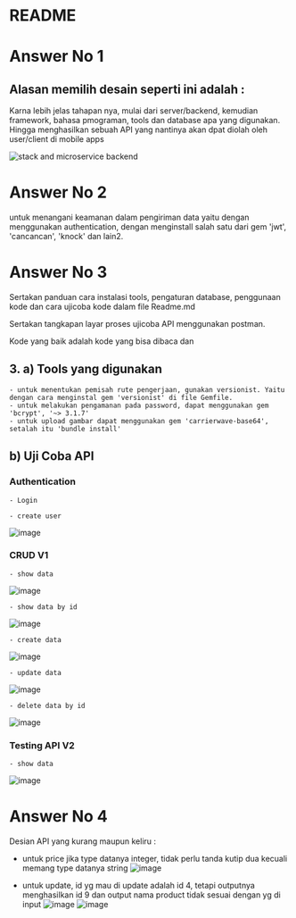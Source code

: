 
# README
# Answer No 1
## Alasan memilih desain seperti ini adalah :
Karna lebih jelas tahapan nya, mulai dari server/backend, kemudian framework, bahasa pmograman, tools dan database apa yang digunakan. Hingga menghasilkan sebuah API  yang nantinya akan dpat diolah oleh user/client di mobile apps

![stack and microservice backend](https://user-images.githubusercontent.com/37108348/39668294-fa5c7f32-50f3-11e8-9613-3891db2f6413.png)


# Answer No 2
untuk menangani keamanan dalam pengiriman data yaitu dengan menggunakan authentication, dengan menginstall salah satu dari gem 'jwt', 'cancancan', 'knock' dan lain2.


# Answer No 3

Sertakan panduan cara instalasi tools, pengaturan database, penggunaan kode dan cara ujicoba kode dalam file Readme.md

Sertakan tangkapan layar proses ujicoba API menggunakan postman.

Kode yang baik adalah kode yang bisa dibaca dan 


## 3. a) Tools yang digunakan  
    - untuk menentukan pemisah rute pengerjaan, gunakan versionist. Yaitu dengan cara menginstal gem 'versionist' di file Gemfile.
    - untuk melakukan pengamanan pada password, dapat menggunakan gem 'bcrypt', '~> 3.1.7'
    - untuk upload gambar dapat menggunakan gem 'carrierwave-base64', setalah itu 'bundle install'
##    b) Uji Coba API
### Authentication 
    - Login
    
    - create user
   ![image](https://user-images.githubusercontent.com/37108348/39662921-d378018a-5093-11e8-8bfc-ef0cd7eaf3e4.png)

### CRUD V1 
    - show data
   ![image](https://user-images.githubusercontent.com/37108348/39663308-1d08bef0-509b-11e8-88ed-07ff62865d12.png)
    
    - show data by id
   ![image](https://user-images.githubusercontent.com/37108348/39663326-6c7de28a-509b-11e8-9669-b788a7202941.png)
    
    - create data
   ![image](https://user-images.githubusercontent.com/37108348/39663340-a95e8a6a-509b-11e8-889e-7182d989f504.png)
    
    - update data
   ![image](https://user-images.githubusercontent.com/37108348/39663350-d456a7a2-509b-11e8-97e5-59f4843a39a6.png)

    - delete data by id
   ![image](https://user-images.githubusercontent.com/37108348/39663356-fb058788-509b-11e8-8bf8-559db40173f0.png)

### Testing API V2 
    - show data
   ![image](https://user-images.githubusercontent.com/37108348/39669206-688f8f6a-510f-11e8-85ee-a01eef52e3a4.png)

# Answer No 4
 Desian API yang kurang maupun keliru :
 - untuk price jika type datanya integer, tidak perlu tanda kutip dua kecuali memang type datanya string
 ![image](https://user-images.githubusercontent.com/37108348/39669033-815139d6-510a-11e8-9ec1-2bdf4af50dde.png)
 
 - untuk update, id yg mau di update adalah id 4, tetapi outputnya menghasilkan id 9 dan output nama product tidak sesuai dengan yg di input
 ![image](https://user-images.githubusercontent.com/37108348/39669049-e0e0c72c-510a-11e8-93fb-09b766339ccb.png)
 ![image](https://user-images.githubusercontent.com/37108348/39669064-3bc1da3c-510b-11e8-8bc0-03244d2201d6.png)
 


